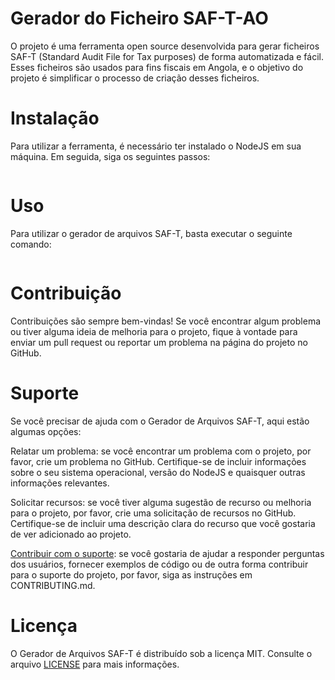# Gerador do Ficheiro SAF-T-AO

O projeto é uma ferramenta open source desenvolvida para gerar ficheiros SAF-T (Standard Audit File for Tax purposes) de forma automatizada e fácil. Esses ficheiros são usados para fins fiscais em Angola, e o objetivo do projeto é simplificar o processo de criação desses ficheiros.

# Instalação

Para utilizar a ferramenta, é necessário ter instalado o NodeJS em sua máquina. Em seguida, siga os seguintes passos:

```

```

# Uso

Para utilizar o gerador de arquivos SAF-T, basta executar o seguinte comando:

```

```

# Contribuição

Contribuições são sempre bem-vindas! Se você encontrar algum problema ou tiver alguma ideia de melhoria para o projeto, fique à vontade para enviar um pull request ou reportar um problema na página do projeto no GitHub.

# Suporte

Se você precisar de ajuda com o Gerador de Arquivos SAF-T, aqui estão algumas opções:

Relatar um problema: se você encontrar um problema com o projeto, por favor, crie um problema no GitHub. Certifique-se de incluir informações sobre o seu sistema operacional, versão do NodeJS e quaisquer outras informações relevantes.

Solicitar recursos: se você tiver alguma sugestão de recurso ou melhoria para o projeto, por favor, crie uma solicitação de recursos no GitHub. Certifique-se de incluir uma descrição clara do recurso que você gostaria de ver adicionado ao projeto.

[Contribuir com o suporte](CONTRIBUTING.md): se você gostaria de ajudar a responder perguntas dos usuários, fornecer exemplos de código ou de outra forma contribuir para o suporte do projeto, por favor, siga as instruções em CONTRIBUTING.md.

# Licença

O Gerador de Arquivos SAF-T é distribuído sob a licença MIT. Consulte o arquivo [LICENSE](LICENSE.txt) para mais informações.

